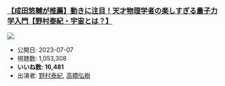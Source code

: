 ### [【成田悠輔が推薦】動きに注目！天才物理学者の楽しすぎる量子力学入門【野村泰紀・宇宙とは？】](https://www.youtube.com/watch?v=5iuWBR80ZWs)
[![](https://img.youtube.com/vi/5iuWBR80ZWs/sddefault.jpg)](https://www.youtube.com/watch?v=5iuWBR80ZWs)
-   公開日: 2023-07-07
-   視聴数: 1,053,308
-   **いいね数: 16,481**
-   出演者: [野村泰紀](/rehacq_fan/people/野村泰紀 "wikilink"), [高橋弘樹](/rehacq_fan/people/高橋弘樹 "wikilink")
